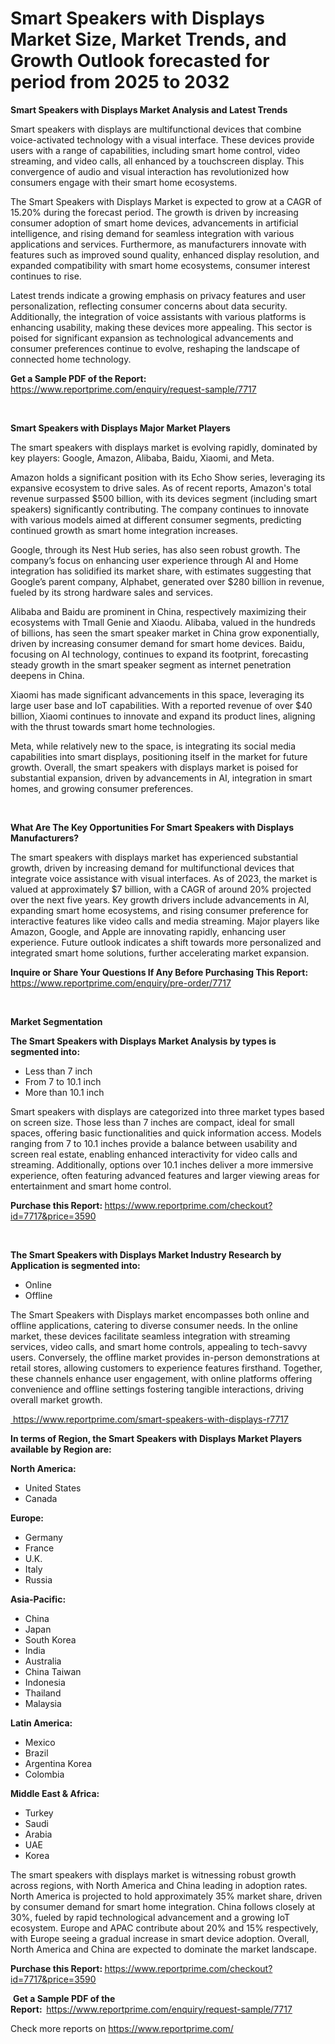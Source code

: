 <p><h1>Smart Speakers with Displays Market Size, Market Trends, and Growth Outlook forecasted for period from 2025 to 2032</h1></p><p><strong>Smart Speakers with Displays Market Analysis and Latest Trends</strong></p>
<p><p>Smart speakers with displays are multifunctional devices that combine voice-activated technology with a visual interface. These devices provide users with a range of capabilities, including smart home control, video streaming, and video calls, all enhanced by a touchscreen display. This convergence of audio and visual interaction has revolutionized how consumers engage with their smart home ecosystems.</p><p>The Smart Speakers with Displays Market is expected to grow at a CAGR of 15.20% during the forecast period. The growth is driven by increasing consumer adoption of smart home devices, advancements in artificial intelligence, and rising demand for seamless integration with various applications and services. Furthermore, as manufacturers innovate with features such as improved sound quality, enhanced display resolution, and expanded compatibility with smart home ecosystems, consumer interest continues to rise. </p><p>Latest trends indicate a growing emphasis on privacy features and user personalization, reflecting consumer concerns about data security. Additionally, the integration of voice assistants with various platforms is enhancing usability, making these devices more appealing. This sector is poised for significant expansion as technological advancements and consumer preferences continue to evolve, reshaping the landscape of connected home technology.</p></p>
<p><strong>Get a Sample PDF of the Report:&nbsp;</strong> <a href="https://www.reportprime.com/enquiry/request-sample/7717?utm_campaign=3354&utm_medium=2&utm_source=Github&utm_content=ia&utm_term=19032025&utm_id=smart-speakers-with-displays">https://www.reportprime.com/enquiry/request-sample/7717</a></p>
<p>&nbsp;</p>
<p><strong>Smart Speakers with Displays Major Market Players</strong></p>
<p><p>The smart speakers with displays market is evolving rapidly, dominated by key players: Google, Amazon, Alibaba, Baidu, Xiaomi, and Meta. </p><p>Amazon holds a significant position with its Echo Show series, leveraging its expansive ecosystem to drive sales. As of recent reports, Amazon's total revenue surpassed $500 billion, with its devices segment (including smart speakers) significantly contributing. The company continues to innovate with various models aimed at different consumer segments, predicting continued growth as smart home integration increases.</p><p>Google, through its Nest Hub series, has also seen robust growth. The company’s focus on enhancing user experience through AI and Home integration has solidified its market share, with estimates suggesting that Google’s parent company, Alphabet, generated over $280 billion in revenue, fueled by its strong hardware sales and services.</p><p>Alibaba and Baidu are prominent in China, respectively maximizing their ecosystems with Tmall Genie and Xiaodu. Alibaba, valued in the hundreds of billions, has seen the smart speaker market in China grow exponentially, driven by increasing consumer demand for smart home devices. Baidu, focusing on AI technology, continues to expand its footprint, forecasting steady growth in the smart speaker segment as internet penetration deepens in China.</p><p>Xiaomi has made significant advancements in this space, leveraging its large user base and IoT capabilities. With a reported revenue of over $40 billion, Xiaomi continues to innovate and expand its product lines, aligning with the thrust towards smart home technologies.</p><p>Meta, while relatively new to the space, is integrating its social media capabilities into smart displays, positioning itself in the market for future growth. Overall, the smart speakers with displays market is poised for substantial expansion, driven by advancements in AI, integration in smart homes, and growing consumer preferences.</p></p>
<p>&nbsp;</p>
<p><strong>What Are The Key Opportunities For Smart Speakers with Displays Manufacturers?</strong></p>
<p><p>The smart speakers with displays market has experienced substantial growth, driven by increasing demand for multifunctional devices that integrate voice assistance with visual interfaces. As of 2023, the market is valued at approximately $7 billion, with a CAGR of around 20% projected over the next five years. Key growth drivers include advancements in AI, expanding smart home ecosystems, and rising consumer preference for interactive features like video calls and media streaming. Major players like Amazon, Google, and Apple are innovating rapidly, enhancing user experience. Future outlook indicates a shift towards more personalized and integrated smart home solutions, further accelerating market expansion.</p></p>
<p><strong>Inquire or Share Your Questions If Any Before Purchasing This Report:</strong> <a href="https://www.reportprime.com/enquiry/pre-order/7717?utm_campaign=3354&utm_medium=2&utm_source=Github&utm_content=ia&utm_term=19032025&utm_id=smart-speakers-with-displays">https://www.reportprime.com/enquiry/pre-order/7717</a></p>
<p>&nbsp;</p>
<p><strong>Market Segmentation</strong></p>
<p><strong>The Smart Speakers with Displays Market Analysis by types is segmented into:</strong></p>
<p><ul><li>Less than 7 inch</li><li>From 7 to 10.1 inch</li><li>More than 10.1 inch</li></ul></p>
<p><p>Smart speakers with displays are categorized into three market types based on screen size. Those less than 7 inches are compact, ideal for small spaces, offering basic functionalities and quick information access. Models ranging from 7 to 10.1 inches provide a balance between usability and screen real estate, enabling enhanced interactivity for video calls and streaming. Additionally, options over 10.1 inches deliver a more immersive experience, often featuring advanced features and larger viewing areas for entertainment and smart home control.</p></p>
<p><strong>Purchase this Report:&nbsp;</strong><a href="https://www.reportprime.com/checkout?id=7717&price=3590&utm_campaign=3354&utm_medium=2&utm_source=Github&utm_content=ia&utm_term=19032025&utm_id=smart-speakers-with-displays">https://www.reportprime.com/checkout?id=7717&price=3590</a></p>
<p>&nbsp;</p>
<p><strong>The Smart Speakers with Displays Market Industry Research by Application is segmented into:</strong></p>
<p><ul><li>Online</li><li>Offline</li></ul></p>
<p><p>The Smart Speakers with Displays market encompasses both online and offline applications, catering to diverse consumer needs. In the online market, these devices facilitate seamless integration with streaming services, video calls, and smart home controls, appealing to tech-savvy users. Conversely, the offline market provides in-person demonstrations at retail stores, allowing customers to experience features firsthand. Together, these channels enhance user engagement, with online platforms offering convenience and offline settings fostering tangible interactions, driving overall market growth.</p></p>
<p><a href="https://www.reportprime.com/smart-speakers-with-displays-r7717?utm_campaign=3354&utm_medium=2&utm_source=Github&utm_content=ia&utm_term=19032025&utm_id=smart-speakers-with-displays">&nbsp;https://www.reportprime.com/smart-speakers-with-displays-r7717</a></p>
<p><strong>In terms of Region, the Smart Speakers with Displays Market Players available by Region are:</strong></p>
<p>
    <p> <strong> North America: </strong>
        <ul>
            <li>United States</li>
            <li>Canada</li>
        </ul>
        </p> 
    <p> <strong> Europe: </strong>
        <ul>
            <li>Germany</li>
            <li>France</li>
            <li>U.K.</li>
            <li>Italy</li>
            <li>Russia</li>
        </ul>
        </p> 
    <p> <strong> Asia-Pacific: </strong>
        <ul>
            <li>China</li>
            <li>Japan</li>
            <li>South Korea</li>
            <li>India</li>
            <li>Australia</li>
            <li>China Taiwan</li>
            <li>Indonesia</li>
            <li>Thailand</li>
            <li>Malaysia</li>
        </ul>
        </p> 
    <p> <strong> Latin America: </strong>
        <ul>
            <li>Mexico</li>
            <li>Brazil</li>
            <li>Argentina Korea</li>
            <li>Colombia</li>
        </ul>
        </p> 
    <p> <strong> Middle East & Africa: </strong>
        <ul>
            <li>Turkey</li>
            <li>Saudi</li>
            <li>Arabia</li>
            <li>UAE</li>
            <li>Korea</li>
        </ul>
    </p>
    </p>
<p><p>The smart speakers with displays market is witnessing robust growth across regions, with North America and China leading in adoption rates. North America is projected to hold approximately 35% market share, driven by consumer demand for smart home integration. China follows closely at 30%, fueled by rapid technological advancement and a growing IoT ecosystem. Europe and APAC contribute about 20% and 15% respectively, with Europe seeing a gradual increase in smart device adoption. Overall, North America and China are expected to dominate the market landscape.</p></p>
<p><strong>Purchase this Report: </strong><a href="https://www.reportprime.com/checkout?id=7717&price=3590&utm_campaign=3354&utm_medium=2&utm_source=Github&utm_content=ia&utm_term=19032025&utm_id=smart-speakers-with-displays">https://www.reportprime.com/checkout?id=7717&price=3590</a></p>
<p>&nbsp;<strong>Get a Sample PDF of the Report:&nbsp;&nbsp;</strong><a href="https://www.reportprime.com/enquiry/request-sample/7717?utm_campaign=3354&utm_medium=2&utm_source=Github&utm_content=ia&utm_term=19032025&utm_id=smart-speakers-with-displays">https://www.reportprime.com/enquiry/request-sample/7717</a></p>
<p><strong></strong></p>
<p>Check more reports on <a href="https://www.reportprime.com/?utm_campaign=3354&utm_medium=2&utm_source=Github&utm_content=ia&utm_term=19032025&utm_id=smart-speakers-with-displays">https://www.reportprime.com/</a></p>